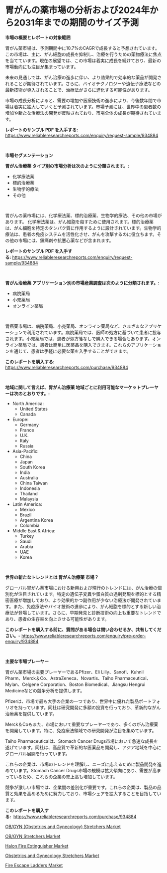 <p><h1>胃がんの薬市場の分析および2024年から2031年までの期間のサイズ予測</h1></p><p><strong>市場の概要とレポートの対象範囲</strong></p>
<p><p>胃がん薬市場は、予測期間中に10.7%のCAGRで成長すると予想されています。この市場は、主に、がん細胞の成長を抑制し、治療を行うための薬物療法に焦点を当てています。現在の展望では、この市場は着実に成長を続けており、最新の市場動向にも注目が集まっています。</p><p>未来の見通しでは、がん治療の進歩に伴い、より効果的で効率的な薬品が開発されることが期待されています。さらに、バイオテクノロジーや遺伝子療法などの最新技術が導入されることで、治療法がさらに進化する可能性があります。</p><p>市場の成長分析によると、需要の増加や医療技術の進歩により、今後数年間で市場は着実に拡大していくと予測されています。市場予測には、世界中の患者数の増加や新たな治療法の開発が反映されており、市場全体の成長が期待されています。</p></p>
<p><strong>レポートのサンプル PDF を入手する:</strong> <a href="https://www.reliableresearchreports.com/enquiry/request-sample/934884">https://www.reliableresearchreports.com/enquiry/request-sample/934884</a></p>
<p>&nbsp;</p>
<p><strong>市場セグメンテーション</strong></p>
<p><strong>胃がん治療薬 タイプ別の市場分析は次のように分類されます。:</strong></p>
<p><ul><li>化学療法薬</li><li>標的治療薬</li><li>生物学的療法</li><li>その他</li></ul></p>
<p>&nbsp;</p>
<p><p>胃がんの薬市場には、化学療法薬、標的治療薬、生物学的療法、その他の市場があります。 化学療法薬は、がん細胞を殺すために使用されます。標的治療薬は、がん細胞を特定のタンパク質に作用するように設計されています。生物学的療法は、患者の免疫システムを活性化させ、がんを攻撃するのに役立ちます。その他の市場には、鎮痛剤や抗悪心薬などが含まれます。</p></p>
<p><strong>レポートのサンプル PDF を入手する:</strong>&nbsp;<a href="https://www.reliableresearchreports.com/enquiry/request-sample/934884">https://www.reliableresearchreports.com/enquiry/request-sample/934884</a></p>
<p>&nbsp;</p>
<p><strong> 胃がん治療薬 アプリケーション別の市場産業調査は次のように分類されます。:</strong></p>
<p><ul><li>病院薬局</li><li>小売薬局</li><li>オンライン薬局</li></ul></p>
<p>&nbsp;</p>
<p><p>胃癌薬市場は、病院薬局、小売薬局、オンライン薬局など、さまざまなアプリケーションで利用されています。病院薬局では、医師の処方に基づいて患者に投与されます。小売薬局では、患者が処方箋なしで購入できる場合もあります。オンライン薬局では、患者は簡単に医薬品を購入できます。これらのアプリケーションを通じて、患者は手軽に必要な薬を入手することができます。</p></p>
<p><strong>このレポートを購入する:</strong>&nbsp; <a href="https://www.reliableresearchreports.com/purchase/934884">https://www.reliableresearchreports.com/purchase/934884</a></p>
<p>&nbsp;</p>
<p><strong>地域に関して言えば、胃がん治療薬 地域ごとに利用可能なマーケットプレーヤーは次のとおりです。:</strong></p>
<p><ul>
    <li>
        North America:
        <ul>
            <li>United States</li>
            <li>Canada</li>
        </ul>
    </li>
    <li>
        Europe:
        <ul>
            <li>Germany</li>
            <li>France</li>
            <li>U.K.</li>
            <li>Italy</li>
            <li>Russia</li>
        </ul>
    </li>
    <li>
        Asia-Pacific:
        <ul>
            <li>China</li>
            <li>Japan</li>
            <li>South Korea</li>
            <li>India</li>
            <li>Australia</li>
            <li>China Taiwan</li>
            <li>Indonesia</li>
            <li>Thailand</li>
            <li>Malaysia</li>
        </ul>
    </li>
    <li>
        Latin America:
        <ul>
            <li>Mexico</li>
            <li>Brazil</li>
            <li>Argentina Korea</li>
            <li>Colombia</li>
        </ul>
    </li>
    <li>
        Middle East & Africa:
        <ul>
            <li>Turkey</li>
            <li>Saudi</li>
            <li>Arabia</li>
            <li>UAE</li>
            <li>Korea</li>
        </ul>
    </li>
    </ul></p>
<p>&nbsp;</p>
<p><strong>世界の新たなトレンドとは 胃がん治療薬 市場？</strong></p>
<p><p>グローバル胃がん薬市場における新興および現行のトレンドには、がん治療の個別化が注目されています。特定の遺伝子変異や蛋白質の過剰発現を標的とする精密医療が増加しており、より効果的かつ副作用が少ない治療法が開発されています。また、免疫療法やバイオ技術の進歩により、がん細胞を標的とする新しい治療法が登場しています。さらに、早期発見と診断技術の向上も重要なトレンドであり、患者の生存率を向上させる可能性があります。</p></p>
<p><strong>このレポートを購入する前に、質問がある場合は問い合わせるか、共有してください。</strong>- <a href="https://www.reliableresearchreports.com/enquiry/pre-order-enquiry/934884">https://www.reliableresearchreports.com/enquiry/pre-order-enquiry/934884</a></p>
<p>&nbsp;</p>
<p><strong>主要な市場プレーヤー</strong></p>
<p><p>胃がん薬市場の主要プレーヤーであるPfizer、Eli Lilly、Sanofi、Kuhnil Pharm、Merck＆Co、AstraZeneca、Novartis、Taiho Pharmaceutical、Mylan、Celgene Corporation、Boston Biomedical、Jiangsu Hengrui Medicineなどの競争分析を提供します。 </p><p>Pfizerは、市場で最も大手の企業の一つであり、世界中に優れた製品ポートフォリオを持っています。同社は研究開発に多額の投資を行っており、革新的ながん治療薬を提供しています。 </p><p>Merck＆Coもまた、市場において重要なプレーヤーであり、多くのがん治療薬を開発しています。特に、免疫療法領域での研究開発が注目を集めています。 </p><p>Taiho Pharmaceuticalは、Stomach Cancer Drugs市場において急速な成長を遂げています。同社は、高品質で革新的な医薬品を開発し、アジア地域を中心にグローバル展開を行っています。 </p><p>これらの企業は、市場のトレンドを理解し、ニーズに応えるために製品開発を進めています。Stomach Cancer Drugs市場の規模は拡大傾向にあり、需要が高まっているため、これらの企業の売上高も増加しています。 </p><p>競争が激しい市場では、企業間の差別化が重要です。これらの企業は、製品の品質と効果を高めるために努力しており、市場シェアを拡大することを目指しています。</p></p>
<p><strong>このレポートを購入する:</strong>&nbsp;&nbsp;<a href="https://www.reliableresearchreports.com/purchase/934884">https://www.reliableresearchreports.com/purchase/934884</a></p>
<p><p><a href="https://changeable-paste-463.notion.site/OB-GYN-Obstetrics-and-Gynecology-Stretchers-Market-with-the-goal-of-estimating-the-market-size-and-d6369ed5dde8431ca5e810e7217c35ec">OB/GYN (Obstetrics and Gynecology) Stretchers Market</a></p><p><a href="https://fuschia-pecorino-a6d.notion.site/OB-GYN-Stretchers-Market-Size-Growth-Outlook-from-2024-to-2031-projecting-at-Market-s-Trends-Analy-b7a98aeecbf84f8bbe694b69585418ae">OB/GYN Stretchers Market</a></p><p><a href="https://view.publitas.com/reportprime-1/halon-fire-extinguisher-market-size-2024-2031-global-industrial-analysis-key-geographical-regions-market-share-top-key-players-product-types-and-forecast-research-report/">Halon Fire Extinguisher Market</a></p><p><a href="https://florentine-yuzu-f42.notion.site/Obstetrics-and-Gynecology-Stretchers-Market-Offers-Provide-Insightful-Data-for-the-Time-Period-from--a33a891729704b94b38d31ad432769f3">Obstetrics and Gynecology Stretchers Market</a></p><p><a href="https://view.publitas.com/reportprime-1/fire-escape-ladders-market-research-report-forecasted-for-period-from-2024-2031-by-market-type-market-application-and-region/">Fire Escape Ladders Market</a></p></p>